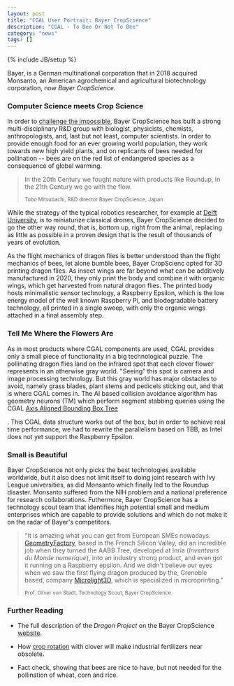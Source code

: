 ```yaml
---
layout: post
title: "CGAL User Portrait: Bayer CropScience"
description: "CGAL - To Bee Or Not To Bee"
category: "news"
tags: []
---
```

{% include JB/setup %}

<p>Bayer, is a German multinational corporation that in 2018 acquired
Monsanto, an American agrochemical and agricultural biotechnology corporation,
now <em>Bayer CropScience</em>.</p>

<h3>Computer Science meets Crop Science</h3>

<p>In order to <a href="https://www.cropscience.bayer.com/">challenge the impossible</a>, Bayer CropScience has
built a strong multi-disciplinary R&D group with biologist, physicists, chemists,
anthropologists,  and, last but not least, computer scientists.
In order to provide enough food for an ever growing world population,
they work towards new high yield plants, and on replicants of bees
needed for pollination -- bees are on the red list of endangered species as a consequence of global warming.</p>

<blockquote>
<p>In the 20th Century we fought nature with products like Roundup, in the 21th Century we go with the flow.</p>
<p><small>Tobo Mitsubachi, R&D director Bayer CropScience, Japan</small></p>
</blockquote>

<p>While the strategy of the typical robotics researcher, for example at <a href="https://smartfarmingconference.com/speaker/apis-pollinator-drone-presented-anthony-van-der-pluijm-aleksandar-petrov-delft-university-technology/">Delft University</a>, is to miniaturize classical drones, Bayer CropScience decided to go the other way round,
that is, bottom up, right from the animal, replacing as little as possible in a proven design that
is the result of thousands of years of evolution.</p>

<p>As the flight mechanics of dragon flies is better understood than the flight mechanics of bees,
let alone bumble bees, Bayer CropScienc opted for 3D printing dragon flies.  As insect wings are far beyond what
can be additively manufactured in 2020, they only print the body and combine it 
with organic wings, which get harvested from natural dragon flies.  The printed body hosts minimalistic sensor technology,
a Raspberry Epsilon, which is the low energy model of the well known Raspberry Pi,
and biodegradable battery technology, all printed in a single sweep, with only the organic wings
attached in a final assembly step.</p>


<h3>Tell Me Where the Flowers Are</h3>

<p>As in most products where CGAL components are used, CGAL provides only a small piece of functionality
in a big technological puzzle.  The pollinating dragon flies land
on the infrared spot that each clover flower represents in an otherwise gray world. "Seeing" this spot
is camera and image processing technology. But this gray world has major obstacles to avoid, namely
grass blades, plant stems and pedicels sticking out, and that is where CGAL comes in. The AI based collision avoidance
algorithm has geometry neurons (TM) which perform segment stabbing queries using the CGAL
<a href="https://doc.cgal.org/latest/Manual/packages.html#PkgAABBTree">Axis Aligned Bounding Box Tree</a> 
</p>. This CGAL data structure works out of the box, but in order to achieve real time performance,
we had to rewrite the parallelism based on TBB, as Intel does not yet support the Raspberry Epsilon.</p>

<h3>Small is Beautiful</h3>

<p>Bayer CropScience not only picks the best technologies available worldwide, 
but it also does not limit itself to doing joint research with
Ivy League universities, as did Monsanto which finally led to the Roundup disaster.
Monsanto suffered from the NIH problem and a national preference for research collaborations.
Futhermore, Bayer CropScience has a technology scout team that identifies high potential small and medium enterprises
which are capable to provide solutions and which do not make it on the radar of Bayer's competitors.<p>

<blockquote>
<p>"It is amazing what you can get from European SMEs nowadays. 
<a href="https://www.geometryfactory.com">GeometryFactory</a>, based in the French Silicon Valley,
did an incredible job when they turned the AABB Tree, developed at Inria
(<em>Inventeurs du Monde numerique</em>), into an industry strong product, and even got it running on a  Raspberry epsilon. And we didn't believe our eyes when we saw the first flying dragon produced by the, Grenoble based, company <a href="http://www.microlight.fr/applications.html">Microlight3D</a>, which is specialized in microprinting."</p>
 <p><small>Prof. Oliver von Stadt, Technology Scout, Bayer CropScience.</small></p>
</blockquote>


<h3>Further Reading</h3>


<ul>
<li><p>The full description of the <em>Dragon Project</em> on the  Bayer CropScience <a href="https://www.cropscience.bayer.com/">website</a>.</p>
<li><p>How <a href="https://en.wikipedia.org/wiki/Crop_rotation">crop rotation</a>
with clover will make industrial fertilizers near obsolete.</p></li>
<li><p>Fact check, showing that bees are nice to have, but not needed for the pollination of wheat, corn and rice.</p></li>
</ul>


